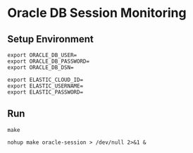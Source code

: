 # Oracle DB Session Monitoring

## Setup Environment

```shell
export ORACLE_DB_USER=
export ORACLE_DB_PASSWORD=
export ORACLE_DB_DSN=

export ELASTIC_CLOUD_ID=
export ELASTIC_USERNAME=
export ELASTIC_PASSWORD=
```

## Run

```shell
make
```

```shell
nohup make oracle-session > /dev/null 2>&1 &
```
